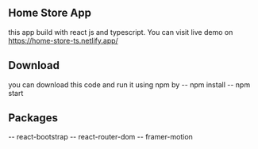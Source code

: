 ## Home Store App

this app build with react js and typescript.
You can visit live demo on https://home-store-ts.netlify.app/

## Download

you can download this code and run it using npm by
-- npm install
-- npm start

## Packages

-- react-bootstrap
-- react-router-dom
-- framer-motion

